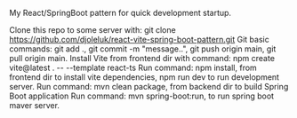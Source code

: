 My React/SpringBoot pattern for quick development startup.

Clone this repo to some server with: git clone https://github.com/djoleluk/react-vite-spring-boot-pattern.git
Git basic commands: git add ., git commit -m "message..", git push origin main, git pull origin main.
Install Vite from frontend dir with command: npm create vite@latest . -- --template react-ts
Run command: npm install, from frontend dir to install vite dependencies, npm run dev to run development server.
Run command: mvn clean package, from backend dir to build Spring Boot application
Run command: mvn spring-boot:run, to run spring boot maver server.

